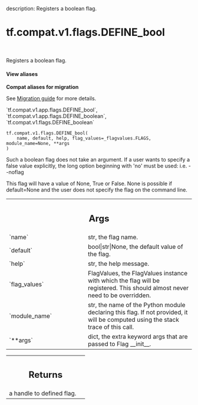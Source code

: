 description: Registers a boolean flag.

<div itemscope itemtype="http://developers.google.com/ReferenceObject">
<meta itemprop="name" content="tf.compat.v1.flags.DEFINE_bool" />
<meta itemprop="path" content="Stable" />
</div>

# tf.compat.v1.flags.DEFINE_bool

<!-- Insert buttons and diff -->

<table class="tfo-notebook-buttons tfo-api nocontent" align="left">

</table>



Registers a boolean flag.

<section class="expandable">
  <h4 class="showalways">View aliases</h4>
  <p>
<b>Compat aliases for migration</b>
<p>See
<a href="https://www.tensorflow.org/guide/migrate">Migration guide</a> for
more details.</p>
<p>`tf.compat.v1.app.flags.DEFINE_bool`, `tf.compat.v1.app.flags.DEFINE_boolean`, `tf.compat.v1.flags.DEFINE_boolean`</p>
</p>
</section>

<pre class="devsite-click-to-copy prettyprint lang-py tfo-signature-link">
<code>tf.compat.v1.flags.DEFINE_bool(
    name, default, help, flag_values=_flagvalues.FLAGS, module_name=None, **args
)
</code></pre>



<!-- Placeholder for "Used in" -->

Such a boolean flag does not take an argument.  If a user wants to
specify a false value explicitly, the long option beginning with 'no'
must be used: i.e. --noflag

This flag will have a value of None, True or False.  None is possible
if default=None and the user does not specify the flag on the command
line.

<!-- Tabular view -->
 <table class="responsive fixed orange">
<colgroup><col width="214px"><col></colgroup>
<tr><th colspan="2"><h2 class="add-link">Args</h2></th></tr>

<tr>
<td>
`name`
</td>
<td>
str, the flag name.
</td>
</tr><tr>
<td>
`default`
</td>
<td>
bool|str|None, the default value of the flag.
</td>
</tr><tr>
<td>
`help`
</td>
<td>
str, the help message.
</td>
</tr><tr>
<td>
`flag_values`
</td>
<td>
FlagValues, the FlagValues instance with which the flag will be
registered. This should almost never need to be overridden.
</td>
</tr><tr>
<td>
`module_name`
</td>
<td>
str, the name of the Python module declaring this flag. If not
provided, it will be computed using the stack trace of this call.
</td>
</tr><tr>
<td>
`**args`
</td>
<td>
dict, the extra keyword args that are passed to Flag __init__.
</td>
</tr>
</table>



<!-- Tabular view -->
 <table class="responsive fixed orange">
<colgroup><col width="214px"><col></colgroup>
<tr><th colspan="2"><h2 class="add-link">Returns</h2></th></tr>
<tr class="alt">
<td colspan="2">
a handle to defined flag.
</td>
</tr>

</table>

